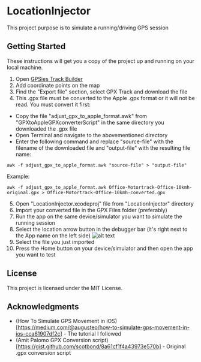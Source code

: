 # LocationInjector

This project purpose is to simulate a running/driving GPS session

## Getting Started

These instructions will get you a copy of the project up and running on your local machine.

1. Open [GPSies Track Builder](http://www.gpsies.com/createTrack.do)
2. Add coordinate points on the map
3. Find the "Export file" section, select GPX Track and download the file
4. This .gpx file must be converted to the Apple .gpx format or it will not be read. You must convert it first:
* Copy the file "adjust_gpx_to_apple_format.awk" from "GPXtoAppleGPXconverterScript" in the same directory you downloaded the .gpx file
* Open Terminal and navigate to the abovementioned directory
* Enter the following command and replace "source-file" with the filename of the downloaded file and "output-file" with the resulting file name:

```
awk -f adjust_gpx_to_apple_format.awk "source-file" > "output-file"
```
Example: 
```
awk -f adjust_gpx_to_apple_format.awk Office-Motortrack-Office-10kmh-original.gpx > Office-Motortrack-Office-10kmh-converted.gpx
```

5. Open "LocationInjector.xcodeproj" file from "LocationInjector" directory
6. Import your converted file in the GPX Files folder (preferably)
7. Run the app on the same device/simulator you want to simulate the running session
8. Select the location arrow button in the debugger bar (it's right next to the App name on the left side)
![alt text](https://image.ibb.co/dyAsxp/Screen_Shot_2018_08_28_at_11_45_33.png)
9. Select the file you just imported
10. Press the Home button on your device/simulator and then open the app you want to test

## License

This project is licensed under the MIT License.

## Acknowledgments

* (How To Simulate GPS Movement in iOS)[https://medium.com/@augusteo/how-to-simulate-gps-movement-in-ios-cca61907df2c] - The tutorial I followed
* (Amit Palomo GPX Conversion script)[https://gist.github.com/scotbond/8a61cf1f4a43973e570b] - Original .gpx conversion script
